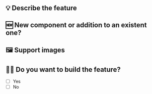 <!---
name: Feature request
about: There is something that we could build that will make your life easier? Please, let us know! 🙏
Credits and kudos to: [Cortinico](https://github.com/cortinico/kotlin-android-template/tree/main/.github) and the [Fluent UI team](https://github.com/microsoft/fluentui-android/tree/master/.github) for their fantastic templates that have helped us as inspiration.
-->

## 💡 Describe the feature
<!-- Clear and concise description of what the feature is and how it will help you with a specific scenario. 
Please, think big so the feature can help other developers too. -->

## 🆕 New component or addition to an existent one?
<!-- Clear and concise answer. -->

## 🖼️ Support images
<!-- If applicable, add screenshots or images to help explain this new feature. -->

## 🙋‍♀️ Do you want to build the feature?
<!-- please add an `x` to where applies (e.g. [x]) -->
- [ ] Yes
- [ ] No